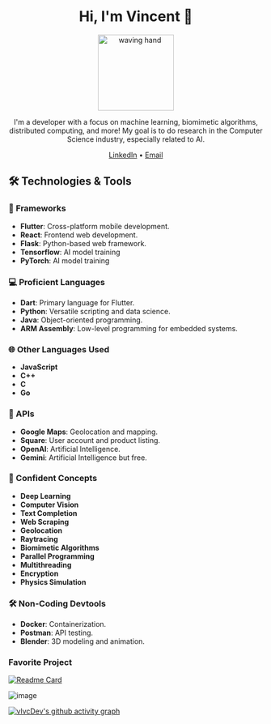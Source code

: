 <h1 align="center">Hi, I'm Vincent 👋</h1>

<p align="center">
  <img src="https://media.giphy.com/media/13HgwGsXF0aiGY/giphy.gif" alt="waving hand" width="150"/>
</p>

<p align="center">
  I'm a developer with a focus on machine learning, biomimetic algorithms, distributed computing, and more! My goal is to do research in the Computer Science industry, especially related to AI.
</p>

<p align="center">
  <a href="https://www.linkedin.com/in/vlvcdev">LinkedIn</a> •
  <a href="mailto:vlvcDev@gmail.com">Email</a>
</p>

## 🛠 Technologies & Tools

### 🧰 Frameworks
- **Flutter**: Cross-platform mobile development.
- **React**: Frontend web development.
- **Flask**: Python-based web framework.
- **Tensorflow**: AI model training
- **PyTorch**: AI model training

### 💻 Proficient Languages
- **Dart**: Primary language for Flutter.
- **Python**: Versatile scripting and data science.
- **Java**: Object-oriented programming.
- **ARM Assembly**: Low-level programming for embedded systems.

### 🌐 Other Languages Used
- **JavaScript**
- **C++**
- **C**
- **Go**

### 📡 APIs
- **Google Maps**: Geolocation and mapping.
- **Square**: User account and product listing.
- **OpenAI**: Artificial Intelligence.
- **Gemini**: Artificial Intelligence but free.

### 🧠 Confident Concepts
- **Deep Learning**
- **Computer Vision**
- **Text Completion**
- **Web Scraping**
- **Geolocation**
- **Raytracing**
- **Biomimetic Algorithms**
- **Parallel Programming**
- **Multithreading**
- **Encryption**
- **Physics Simulation**

### 🛠 Non-Coding Devtools
- **Docker**: Containerization.
- **Postman**: API testing.
- **Blender**: 3D modeling and animation.

### Favorite Project
[![Readme Card](https://github-readme-stats.vercel.app/api/pin/?username=vlvcDev&repo=Physarum-glsl&theme=dark)](https://github.com/vlvcDev/Physarum-glsl)
<!--![longslime](https://github.com/vlvcDev/vlvcDev/assets/144645040/947470c3-d8ce-4daf-a0d5-8f3ff43ec63a)-->
![image](https://github.com/vlvcDev/vlvcDev/assets/144645040/d19966cf-0b3e-4956-86e5-6e4529492830)


[![vlvcDev's github activity graph](https://github-readme-activity-graph.vercel.app/graph?username=vlvcDev&theme=high-contrast&line=FF0000&point=FFEEEE&area=true&area_color=FF1111)](https://github.com/vlvcDev/github-readme-activity-graph)
